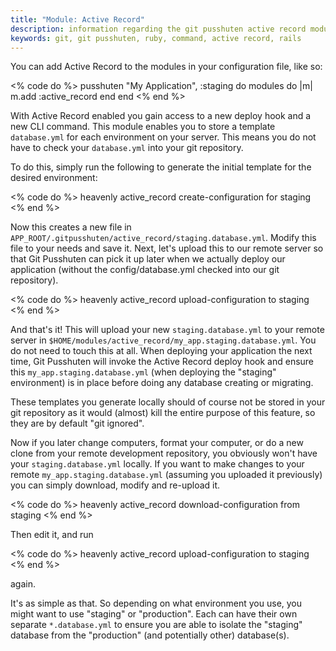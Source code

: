 ```yaml
---
title: "Module: Active Record"
description: information regarding the git pusshuten active record module
keywords: git, git pusshuten, ruby, command, active record, rails
---
```


You can add Active Record to the modules in your configuration file, like so:

<% code do %>
pusshuten "My Application", :staging do
  modules do |m|
    m.add :active_record
  end
end
<% end %>

With Active Record enabled you gain access to a new deploy hook and a new CLI command. This module enables you to store a template `database.yml` for each environment on your server. This means you do not have to check your `database.yml` into your git repository.

To do this, simply run the following to generate the initial template for the desired environment:

<% code do %>
heavenly active_record create-configuration for staging
<% end %>

Now this creates a new file in `APP_ROOT/.gitpusshuten/active_record/staging.database.yml`. Modify this file to your needs and save it. Next, let's upload this to our remote server so that Git Pusshuten can pick it up later when we actually deploy our application (without the config/database.yml checked into our git repository).

<% code do %>
heavenly active_record upload-configuration to staging
<% end %>

And that's it! This will upload your new `staging.database.yml` to your remote server in `$HOME/modules/active_record/my_app.staging.database.yml`. You do not need to touch this at all. When deploying your application the next time, Git Pusshuten will invoke the Active Record deploy hook and ensure this `my_app.staging.database.yml` (when deploying the "staging" environment) is in place before doing any database creating or migrating.

These templates you generate locally should of course not be stored in your git repository as it would (almost) kill the entire purpose of this feature, so they are by default "git ignored".

Now if you later change computers, format your computer, or do a new clone from your remote development repository, you obviously won't have your `staging.database.yml` locally. If you want to make changes to your remote `my_app.staging.database.yml` (assuming you uploaded it previously) you can simply download, modify and re-upload it.

<% code do %>
heavenly active_record download-configuration from staging
<% end %>

Then edit it, and run

<% code do %>
heavenly active_record upload-configuration to staging
<% end %>

again.

It's as simple as that. So depending on what environment you use, you might want to use "staging" or "production". Each can have their own separate `*.database.yml` to ensure you are able to isolate the "staging" database from the "production" (and potentially other) database(s). 